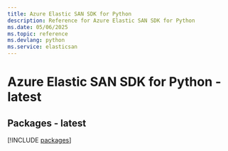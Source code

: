 ```yaml
---
title: Azure Elastic SAN SDK for Python
description: Reference for Azure Elastic SAN SDK for Python
ms.date: 05/06/2025
ms.topic: reference
ms.devlang: python
ms.service: elasticsan
---
```

# Azure Elastic SAN SDK for Python - latest
## Packages - latest
[!INCLUDE [packages](elastic-san-index.md)]
